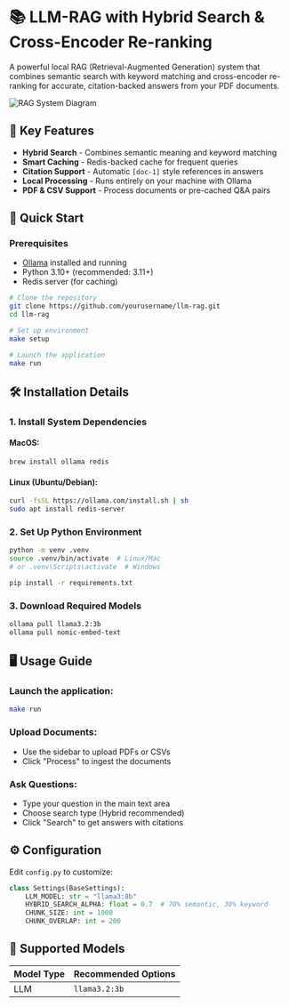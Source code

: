 # 📚 LLM-RAG with Hybrid Search & Cross-Encoder Re-ranking

A powerful local RAG (Retrieval-Augmented Generation) system that combines semantic search with keyword matching and cross-encoder re-ranking for accurate, citation-backed answers from your PDF documents.

![RAG System Diagram](https://i.imgur.com/oPX2tRA.jpeg)

## 🌟 Key Features
- **Hybrid Search** - Combines semantic meaning and keyword matching
- **Smart Caching** - Redis-backed cache for frequent queries
- **Citation Support** - Automatic `[doc-1]` style references in answers
- **Local Processing** - Runs entirely on your machine with Ollama
- **PDF & CSV Support** - Process documents or pre-cached Q&A pairs

## 🚀 Quick Start

### Prerequisites
- [Ollama](https://ollama.ai/) installed and running
- Python 3.10+ (recommended: 3.11+)
- Redis server (for caching)

```bash
# Clone the repository
git clone https://github.com/yourusername/llm-rag.git
cd llm-rag

# Set up environment
make setup

# Launch the application
make run
```

## 🛠️ Installation Details

### 1. Install System Dependencies

#### MacOS:
```bash
brew install ollama redis
```

#### Linux (Ubuntu/Debian):
```bash
curl -fsSL https://ollama.com/install.sh | sh
sudo apt install redis-server
```

### 2. Set Up Python Environment
```bash
python -m venv .venv
source .venv/bin/activate  # Linux/Mac
# or .venv\Scripts\activate  # Windows

pip install -r requirements.txt
```

### 3. Download Required Models
```bash
ollama pull llama3.2:3b
ollama pull nomic-embed-text
```

## 🖥️ Usage Guide

### Launch the application:
```bash
make run
```

### Upload Documents:
- Use the sidebar to upload PDFs or CSVs
- Click "Process" to ingest the documents

### Ask Questions:
- Type your question in the main text area
- Choose search type (Hybrid recommended)
- Click "Search" to get answers with citations

## ⚙️ Configuration
Edit `config.py` to customize:

```python
class Settings(BaseSettings):
    LLM_MODEL: str = "llama3:8b"
    HYBRID_SEARCH_ALPHA: float = 0.7  # 70% semantic, 30% keyword
    CHUNK_SIZE: int = 1000
    CHUNK_OVERLAP: int = 200
```

## 🧠 Supported Models

| Model Type | Recommended Options |
|------------|---------------------|
| LLM       | `llama3.2:3b`         |
